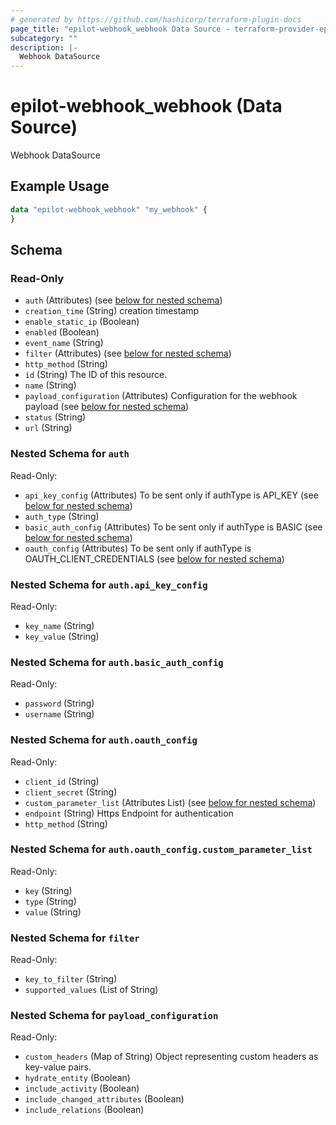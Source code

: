 ```yaml
---
# generated by https://github.com/hashicorp/terraform-plugin-docs
page_title: "epilot-webhook_webhook Data Source - terraform-provider-epilot-webhook"
subcategory: ""
description: |-
  Webhook DataSource
---
```


# epilot-webhook_webhook (Data Source)

Webhook DataSource

## Example Usage

```terraform
data "epilot-webhook_webhook" "my_webhook" {
}
```

<!-- schema generated by tfplugindocs -->
## Schema

### Read-Only

- `auth` (Attributes) (see [below for nested schema](#nestedatt--auth))
- `creation_time` (String) creation timestamp
- `enable_static_ip` (Boolean)
- `enabled` (Boolean)
- `event_name` (String)
- `filter` (Attributes) (see [below for nested schema](#nestedatt--filter))
- `http_method` (String)
- `id` (String) The ID of this resource.
- `name` (String)
- `payload_configuration` (Attributes) Configuration for the webhook payload (see [below for nested schema](#nestedatt--payload_configuration))
- `status` (String)
- `url` (String)

<a id="nestedatt--auth"></a>
### Nested Schema for `auth`

Read-Only:

- `api_key_config` (Attributes) To be sent only if authType is API_KEY (see [below for nested schema](#nestedatt--auth--api_key_config))
- `auth_type` (String)
- `basic_auth_config` (Attributes) To be sent only if authType is BASIC (see [below for nested schema](#nestedatt--auth--basic_auth_config))
- `oauth_config` (Attributes) To be sent only if authType is OAUTH_CLIENT_CREDENTIALS (see [below for nested schema](#nestedatt--auth--oauth_config))

<a id="nestedatt--auth--api_key_config"></a>
### Nested Schema for `auth.api_key_config`

Read-Only:

- `key_name` (String)
- `key_value` (String)


<a id="nestedatt--auth--basic_auth_config"></a>
### Nested Schema for `auth.basic_auth_config`

Read-Only:

- `password` (String)
- `username` (String)


<a id="nestedatt--auth--oauth_config"></a>
### Nested Schema for `auth.oauth_config`

Read-Only:

- `client_id` (String)
- `client_secret` (String)
- `custom_parameter_list` (Attributes List) (see [below for nested schema](#nestedatt--auth--oauth_config--custom_parameter_list))
- `endpoint` (String) Https Endpoint for authentication
- `http_method` (String)

<a id="nestedatt--auth--oauth_config--custom_parameter_list"></a>
### Nested Schema for `auth.oauth_config.custom_parameter_list`

Read-Only:

- `key` (String)
- `type` (String)
- `value` (String)




<a id="nestedatt--filter"></a>
### Nested Schema for `filter`

Read-Only:

- `key_to_filter` (String)
- `supported_values` (List of String)


<a id="nestedatt--payload_configuration"></a>
### Nested Schema for `payload_configuration`

Read-Only:

- `custom_headers` (Map of String) Object representing custom headers as key-value pairs.
- `hydrate_entity` (Boolean)
- `include_activity` (Boolean)
- `include_changed_attributes` (Boolean)
- `include_relations` (Boolean)
